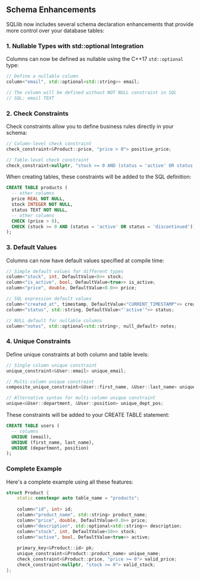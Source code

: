 ## Schema Enhancements

SQLlib now includes several schema declaration enhancements that provide more control over your database tables:

### 1. Nullable Types with std::optional Integration

Columns can now be defined as nullable using the C++17 `std::optional` type:

```cpp
// Define a nullable column
column<"email", std::optional<std::string>> email;

// The column will be defined without NOT NULL constraint in SQL
// SQL: email TEXT
```

### 2. Check Constraints

Check constraints allow you to define business rules directly in your schema:

```cpp
// Column-level check constraint
check_constraint<&Product::price, "price > 0"> positive_price;

// Table-level check constraint
check_constraint<nullptr, "stock >= 0 AND (status = 'active' OR status = 'discontinued')"> valid_product;
```

When creating tables, these constraints will be added to the SQL definition:
```sql
CREATE TABLE products (
  -- other columns
  price REAL NOT NULL,
  stock INTEGER NOT NULL,
  status TEXT NOT NULL,
  -- other columns
  CHECK (price > 0),
  CHECK (stock >= 0 AND (status = 'active' OR status = 'discontinued'))
);
```

### 3. Default Values

Columns can now have default values specified at compile time:

```cpp
// Simple default values for different types
column<"stock", int, DefaultValue<0>> stock;
column<"is_active", bool, DefaultValue<true>> is_active;
column<"price", double, DefaultValue<0.0>> price;

// SQL expression default values
column<"created_at", timestamp, DefaultValue<"CURRENT_TIMESTAMP">> created_at;
column<"status", std::string, DefaultValue<"'active'">> status;

// NULL default for nullable columns
column<"notes", std::optional<std::string>, null_default> notes;
```

### 4. Unique Constraints

Define unique constraints at both column and table levels:

```cpp
// Single column unique constraint
unique_constraint<&User::email> unique_email;

// Multi-column unique constraint
composite_unique_constraint<&User::first_name, &User::last_name> unique_name;

// Alternative syntax for multi-column unique constraint
unique<&User::department, &User::position> unique_dept_pos;
```

These constraints will be added to your CREATE TABLE statement:

```sql
CREATE TABLE users (
  -- columns
  UNIQUE (email),
  UNIQUE (first_name, last_name),
  UNIQUE (department, position)
);
```

### Complete Example

Here's a complete example using all these features:

```cpp
struct Product {
    static constexpr auto table_name = "products";
    
    column<"id", int> id;
    column<"product_name", std::string> product_name;
    column<"price", double, DefaultValue<0.0>> price;
    column<"description", std::optional<std::string>> description;
    column<"stock", int, DefaultValue<10>> stock;
    column<"active", bool, DefaultValue<true>> active;
    
    primary_key<&Product::id> pk;
    unique_constraint<&Product::product_name> unique_name;
    check_constraint<&Product::price, "price >= 0"> valid_price;
    check_constraint<nullptr, "stock >= 0"> valid_stock;
};
``` 